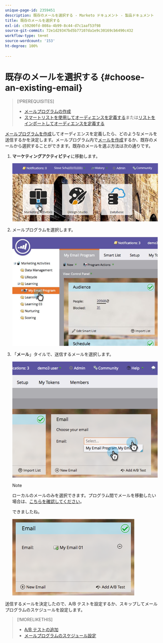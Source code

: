 ```yaml
---
unique-page-id: 2359451
description: 既存のメールを選択する - Marketo ドキュメント - 製品ドキュメント
title: 既存のメールを選択する
exl-id: c59200fd-808a-4b99-8c44-d7c1aaf53f98
source-git-commit: 72e1d29347bd5b77107da1e9c30169cb6490c432
workflow-type: tm+mt
source-wordcount: '153'
ht-degree: 100%

---
```


# 既存のメールを選択する {#choose-an-existing-email}

>[!PREREQUISITES]
>
>* [メールプログラムの作成](/help/marketo/product-docs/email-marketing/email-programs/creating-an-email-program/create-an-email-program.md)
>* [スマートリストを使用してオーディエンスを定義する](/help/marketo/product-docs/email-marketing/email-programs/managing-people-in-email-programs/define-an-audience-with-a-smart-list.md)または[リストをインポートしてオーディエンスを定義する](/help/marketo/product-docs/email-marketing/email-programs/managing-people-in-email-programs/define-an-audience-by-importing-a-list.md)


[メールプログラムを作成](/help/marketo/product-docs/email-marketing/email-programs/creating-an-email-program/create-an-email-program.md)してオーディエンスを定義したら、どのようなメールを送信するかを決定します。メールプログラム内で[メールを作成](/help/marketo/product-docs/email-marketing/email-programs/email-program-actions/create-an-email-for-an-email-program.md)するか、既存のメールから選択することができます。既存のメールを選ぶ方法は次の通りです。

1. **マーケティングアクティビティ**&#x200B;に移動します。

   ![](assets/login-marketing-activities.png)

1. メールプログラムを選択します。

   ![](assets/selectemailprogram.jpg)

1. 「**メール**」タイルで、送信するメールを選択します。

   ![](assets/image2014-9-12-11-3a28-3a10.png)

   >[!NOTE]
   >
   >ローカルのメールのみを選択できます。プログラム間でメールを移動したい場合は、[こちらを確認してください](/help/marketo/product-docs/email-marketing/email-programs/email-program-actions/move-an-email.md)。

   できましたね。

   ![](assets/image2014-9-12-11-3a28-3a51.png)

送信するメールを決定したので、A/B テストを設定するか、スキップしてメールプログラムのスケジュールを設定します。

>[!MORELIKETHIS]
>
>* [A/B テストの追加](/help/marketo/product-docs/email-marketing/email-programs/email-program-actions/email-test-a-b-test/add-an-a-b-test.md)
>* [メールプログラムのスケジュール設定](/help/marketo/product-docs/email-marketing/email-programs/email-program-actions/schedule-your-email-program.md)

